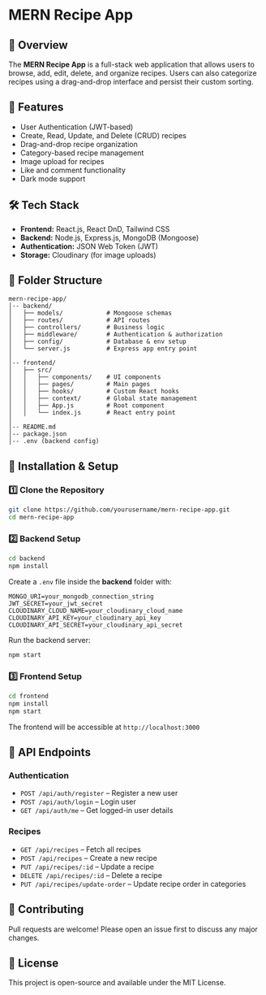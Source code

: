 # MERN Recipe App

## 📌 Overview
The **MERN Recipe App** is a full-stack web application that allows users to browse, add, edit, delete, and organize recipes. Users can also categorize recipes using a drag-and-drop interface and persist their custom sorting.

## 🚀 Features
- User Authentication (JWT-based)
- Create, Read, Update, and Delete (CRUD) recipes
- Drag-and-drop recipe organization
- Category-based recipe management
- Image upload for recipes
- Like and comment functionality
- Dark mode support

## 🛠️ Tech Stack
- **Frontend:** React.js, React DnD, Tailwind CSS
- **Backend:** Node.js, Express.js, MongoDB (Mongoose)
- **Authentication:** JSON Web Token (JWT)
- **Storage:** Cloudinary (for image uploads)

## 📂 Folder Structure
```
mern-recipe-app/
│-- backend/
│   ├── models/            # Mongoose schemas
│   ├── routes/            # API routes
│   ├── controllers/       # Business logic
│   ├── middleware/        # Authentication & authorization
│   ├── config/            # Database & env setup
│   └── server.js          # Express app entry point
│
│-- frontend/
│   ├── src/
│   │   ├── components/    # UI components
│   │   ├── pages/         # Main pages
│   │   ├── hooks/         # Custom React hooks
│   │   ├── context/       # Global state management
│   │   ├── App.js         # Root component
│   │   └── index.js       # React entry point
│
│-- README.md
│-- package.json
│-- .env (backend config)
```

## 📌 Installation & Setup
### 1️⃣ Clone the Repository
```sh
git clone https://github.com/yourusername/mern-recipe-app.git
cd mern-recipe-app
```
### 2️⃣ Backend Setup
```sh
cd backend
npm install
```
Create a `.env` file inside the **backend** folder with:
```
MONGO_URI=your_mongodb_connection_string
JWT_SECRET=your_jwt_secret
CLOUDINARY_CLOUD_NAME=your_cloudinary_cloud_name
CLOUDINARY_API_KEY=your_cloudinary_api_key
CLOUDINARY_API_SECRET=your_cloudinary_api_secret
```
Run the backend server:
```sh
npm start
```

### 3️⃣ Frontend Setup
```sh
cd frontend
npm install
npm start
```
The frontend will be accessible at `http://localhost:3000`

## 📌 API Endpoints
### Authentication
- `POST /api/auth/register` – Register a new user
- `POST /api/auth/login` – Login user
- `GET /api/auth/me` – Get logged-in user details

### Recipes
- `GET /api/recipes` – Fetch all recipes
- `POST /api/recipes` – Create a new recipe
- `PUT /api/recipes/:id` – Update a recipe
- `DELETE /api/recipes/:id` – Delete a recipe
- `PUT /api/recipes/update-order` – Update recipe order in categories

## 📌 Contributing
Pull requests are welcome! Please open an issue first to discuss any major changes.

## 📌 License
This project is open-source and available under the MIT License.

